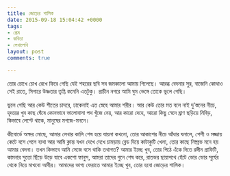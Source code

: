 ```yaml
---
title: জোড়ের শালিক
date: 2015-09-18 15:04:42 +0000
tags:
- প্রেম
- কবিতা
- লেখালেখি
layout: post
comments: true

---
```

তোর চোখে চোখ রেখে ফিরে গেছি যেই
শহরের ছবি সব জমকালো আমায় গিলেছে।
আরব্ধ বেদনার সুর,
বাজেনি কোথাও সেই রাতে,
সিগারে উষ্ণতার তৃপ্তি কমেনি এতটুকু।
প্রাচীন নগরে আমি ঘুম ভেঙ্গে তোকে ভুলে গেছি।

ভুলে গেছি আর কেউ শীতের চাদরে,
ঢাকেনাই এত স্নেহে আমার শরীর।
আর কেউ তোর মত বলে নাই
দু’স্তনের নীচে, হৃদয়ের খুব কাছ ঘেঁষে
কোনভাবে ভালোবাসা পথ খুঁজে নেয়,
আর কারো দেহে,
আরো কিছু স্বেদে ঘ্রাণ ছড়িয়ে নিবিড়,
কিভাবে লেপ্টে থাকে, মানুষের মগজে-মননে।

কীবোর্ডে অক্ষর মোছে,
আমার লেখার কালি শেষ হয়ে যায়না কখনো,
তোর আকাশের নীচে আঁধার ঘনালে,
পেশী ও মজ্জায় কেটে বসে গেলে ব্যথা
আর আমি ক্লান্ত যখন
দেখে দেখে চামড়ায় ব্লেড দিয়ে কাটাকুটি খেলা,
তোর কাছে নিষ্প্রভ মনে হয় আমার বেদনা।
তখন কিভাবে আমি সেজে বসে থাকি তথাগত?
আমার ইচ্ছে খুব,
তোর পিঠে এঁকে দিতে রঙ্গীন গ্রাফিটি,
কামনার সুতো ছিঁড়ে উড়ে যাবে একশো ফানুস,
আমরা তাদের গুনে শেষ করে,
রাতভর ছায়াপথে হেঁটে
ভোর ভোর সূর্যের থেকে নিয়ে মাখবো আবীর।
আমাদের ভাগ্য ফেরাতে
আমার ইচ্ছে খুব,
তোর হবো জোড়ের শালিক।